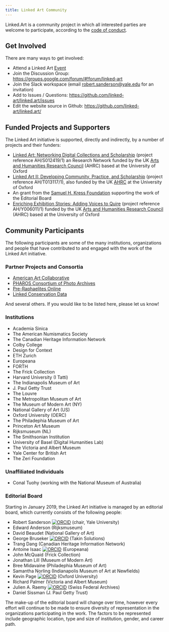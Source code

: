 ```yaml
---
title: Linked Art Community
---
```


Linked.Art is a community project in which all interested parties are welcome to participate, according to the [code of conduct](conduct/). 

## Get Involved

There are many ways to get involved:

* Attend a Linked Art [Event](/community/events/)
* Join the Discussion Group: <https://groups.google.com/forum/#!forum/linked-art>
* Join the Slack workspace (email [robert.sanderson@yale.edu](mailto:robert.sanderson@yale.edu) for an invitation)
* Add to Issues / Questions: <https://github.com/linked-art/linked.art/issues>
* Edit the website source in Github: <https://github.com/linked-art/linked.art/>

## Funded Projects and Supporters

The Linked Art initiative is supported, directly and indirectly, by a number of projects and their funders:

* [Linked Art: Networking Digital Collections and Scholarship](/community/projects/researchnetwork/) (project reference AH/S012419/1) an Research Network funded by the UK [Arts and Humanities Research Council](https://ahrc.ukri.org/) (AHRC) based at the University of Oxford
* [Linked Art II: Developing Community, Practice, and Scholarship](/community/projects/linkedartii/) (project reference AH/T013117/1), also funded by the UK [AHRC](https://ahrc.ukri.org/) at the University of Oxford
* An grant from the [Samuel H. Kress Foundation](http://www.kressfoundation.org) supporting the work of the Editorial Board
* [Enriching Exhibition Stories: Adding Voices to Quire](/community/projects/ees2) (project reference AH/Y006011/1) funded by the UK [Arts and Humanities Research Council](https://ahrc.ukri.org/) (AHRC) based at the University of Oxford

## Community Participants

The following participants are some of the many institutions, organizations and people that have contributed to and engaged with the work of the Linked Art initiative.  

### Partner Projects and Consortia

* [American Art Collaborative](http://americanartcollaborative.org/)
* [PHAROS Consortium of Photo Archives](http://pharosartresearch.org/)
* [Pre-Raphaelites Online](https://preraphaelitesonline.org/)
* [Linked Conservation Data](https://www.ligatus.org.uk/project/linked-conservation-data)

And several others. If you would like to be listed here, please let us know!

### Institutions

* Academia Sinica
* The American Numismatics Society
* The Canadian Heritage Information Network
* Colby College
* Design for Context
* ETH Zurich
* Europeana
* FORTH
* The Frick Collection
* Harvard University (I Tatti)
* The Indianapolis Museum of Art
* J. Paul Getty Trust
* The Louvre
* The Metropolitan Museum of Art
* The Museum of Modern Art (NY)
* National Gallery of Art (US)
* Oxford University (OERC)
* The Philadephia Museum of Art
* Princeton Art Museum
* Rijksmuseum (NL)
* The Smithsonian Institution
* University of Basel (Digital Humanities Lab)
* The Victoria and Albert Museum
* Yale Center for British Art
* The Zeri Foundation

### Unaffiliated Individuals

* Conal Tuohy (working with the National Museum of Australia)

### Editorial Board

Starting in January 2019, the Linked Art initiative is managed by an editorial board, which currently consists of the following people:

* Robert Sanderson [![ORCID](https://info.orcid.org/wp-content/uploads/2019/11/orcid_16x16.png)](https://orcid.org/0000-0003-4441-6852) (chair, Yale University)
* Edward Anderson (Rijksmuseum)
* David Beaudet (National Gallery of Art)
* George Bruseker [![ORCID](https://info.orcid.org/wp-content/uploads/2019/11/orcid_16x16.png)](https://orcid.org/0000-0001-7519-1970) (Takin Solutions)
* Trang Dang (Canadian Heritage Information Network)
* Antoine Isaac [![ORCID](https://info.orcid.org/wp-content/uploads/2019/11/orcid_16x16.png)](https://orcid.org/0000-0001-9767-6979) (Europeana)
* John McQuaid (Frick Collection)
* Jonathan Lill (Museum of Modern Art)
* Bree Midavaine (Philadephia Museum of Art)
* Samantha Norling (Indianapolis Museum of Art at Newfields)
* Kevin Page [![ORCID](https://info.orcid.org/wp-content/uploads/2019/11/orcid_16x16.png)](https://orcid.org/0000-0002-1668-6540) (Oxford University)
* Richard Palmer (Victoria and Albert Museum)
* Julien A. Raemy [![ORCID](https://info.orcid.org/wp-content/uploads/2019/11/orcid_16x16.png)](https://orcid.org/0000-0002-4711-5759) (Swiss Federal Archives)
* Daniel Sissman (J. Paul Getty Trust)

The make-up of the editorial board will change over time, however every effort will continue to be made to ensure diversity of representation in the organizations participating in the work. The factors to be represented include geographic location, type and size of institution, gender, and career path.